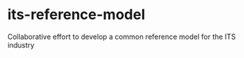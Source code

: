 # its-reference-model
Collaborative effort to develop a common reference model for the ITS industry
